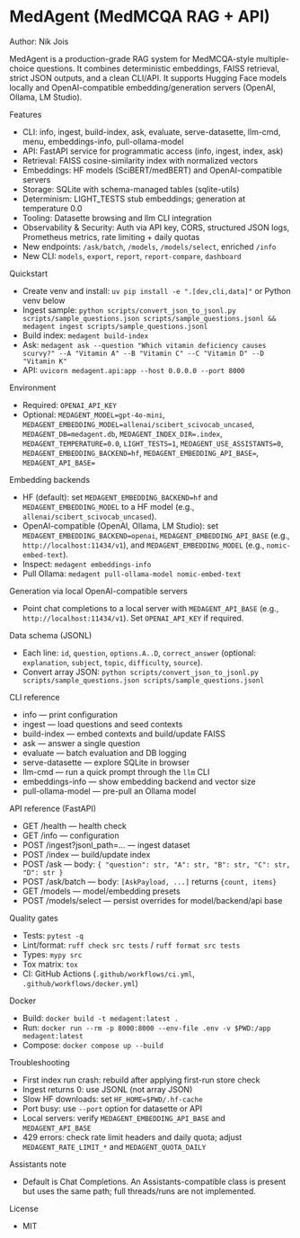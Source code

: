 # MedAgent (MedMCQA RAG + API)

Author: Nik Jois

MedAgent is a production-grade RAG system for MedMCQA-style multiple-choice questions. It combines deterministic embeddings, FAISS retrieval, strict JSON outputs, and a clean CLI/API. It supports Hugging Face models locally and OpenAI-compatible embedding/generation servers (OpenAI, Ollama, LM Studio).

Features
- CLI: info, ingest, build-index, ask, evaluate, serve-datasette, llm-cmd, menu, embeddings-info, pull-ollama-model
- API: FastAPI service for programmatic access (info, ingest, index, ask)
- Retrieval: FAISS cosine-similarity index with normalized vectors
- Embeddings: HF models (SciBERT/medBERT) and OpenAI-compatible servers
- Storage: SQLite with schema-managed tables (sqlite-utils)
- Determinism: LIGHT_TESTS stub embeddings; generation at temperature 0.0
- Tooling: Datasette browsing and llm CLI integration
 - Observability & Security: Auth via API key, CORS, structured JSON logs, Prometheus metrics, rate limiting + daily quotas
 - New endpoints: `/ask/batch`, `/models`, `/models/select`, enriched `/info`
 - New CLI: `models`, `export`, `report`, `report-compare`, `dashboard`

Quickstart
- Create venv and install: `uv pip install -e ".[dev,cli,data]"` or Python venv below
- Ingest sample: `python scripts/convert_json_to_jsonl.py scripts/sample_questions.json scripts/sample_questions.jsonl && medagent ingest scripts/sample_questions.jsonl`
- Build index: `medagent build-index`
- Ask: `medagent ask --question "Which vitamin deficiency causes scurvy?" --A "Vitamin A" --B "Vitamin C" --C "Vitamin D" --D "Vitamin K"`
- API: `uvicorn medagent.api:app --host 0.0.0.0 --port 8000`

Environment
- Required: `OPENAI_API_KEY`
- Optional: `MEDAGENT_MODEL=gpt-4o-mini`, `MEDAGENT_EMBEDDING_MODEL=allenai/scibert_scivocab_uncased`, `MEDAGENT_DB=medagent.db`, `MEDAGENT_INDEX_DIR=.index`, `MEDAGENT_TEMPERATURE=0.0`, `LIGHT_TESTS=1`, `MEDAGENT_USE_ASSISTANTS=0`, `MEDAGENT_EMBEDDING_BACKEND=hf`, `MEDAGENT_EMBEDDING_API_BASE=`, `MEDAGENT_API_BASE=`

Embedding backends
- HF (default): set `MEDAGENT_EMBEDDING_BACKEND=hf` and `MEDAGENT_EMBEDDING_MODEL` to a HF model (e.g., `allenai/scibert_scivocab_uncased`).
- OpenAI-compatible (OpenAI, Ollama, LM Studio): set `MEDAGENT_EMBEDDING_BACKEND=openai`, `MEDAGENT_EMBEDDING_API_BASE` (e.g., `http://localhost:11434/v1`), and `MEDAGENT_EMBEDDING_MODEL` (e.g., `nomic-embed-text`).
- Inspect: `medagent embeddings-info`
- Pull Ollama: `medagent pull-ollama-model nomic-embed-text`

Generation via local OpenAI-compatible servers
- Point chat completions to a local server with `MEDAGENT_API_BASE` (e.g., `http://localhost:11434/v1`). Set `OPENAI_API_KEY` if required.

Data schema (JSONL)
- Each line: `id`, `question`, `options.A..D`, `correct_answer` (optional: `explanation`, `subject`, `topic`, `difficulty`, `source`).
- Convert array JSON: `python scripts/convert_json_to_jsonl.py scripts/sample_questions.json scripts/sample_questions.jsonl`

CLI reference
- info — print configuration
- ingest — load questions and seed contexts
- build-index — embed contexts and build/update FAISS
- ask — answer a single question
- evaluate — batch evaluation and DB logging
- serve-datasette — explore SQLite in browser
- llm-cmd — run a quick prompt through the `llm` CLI
- embeddings-info — show embedding backend and vector size
- pull-ollama-model — pre-pull an Ollama model

API reference (FastAPI)
- GET /health — health check
- GET /info — configuration
- POST /ingest?jsonl_path=... — ingest dataset
- POST /index — build/update index
- POST /ask — body: `{ "question": str, "A": str, "B": str, "C": str, "D": str }`
 - POST /ask/batch — body: `[AskPayload, ...]` returns `{count, items}`
 - GET /models — model/embedding presets
 - POST /models/select — persist overrides for model/backend/api base

Quality gates
- Tests: `pytest -q`
- Lint/format: `ruff check src tests` / `ruff format src tests`
- Types: `mypy src`
- Tox matrix: `tox`
 - CI: GitHub Actions (`.github/workflows/ci.yml`, `.github/workflows/docker.yml`)

Docker
- Build: `docker build -t medagent:latest .`
- Run: `docker run --rm -p 8000:8000 --env-file .env -v $PWD:/app medagent:latest`
- Compose: `docker compose up --build`

Troubleshooting
- First index run crash: rebuild after applying first-run store check
- Ingest returns 0: use JSONL (not array JSON)
- Slow HF downloads: set `HF_HOME=$PWD/.hf-cache`
- Port busy: use `--port` option for datasette or API
- Local servers: verify `MEDAGENT_EMBEDDING_API_BASE` and `MEDAGENT_API_BASE`
 - 429 errors: check rate limit headers and daily quota; adjust `MEDAGENT_RATE_LIMIT_*` and `MEDAGENT_QUOTA_DAILY`

Assistants note
- Default is Chat Completions. An Assistants-compatible class is present but uses the same path; full threads/runs are not implemented.

License
- MIT
